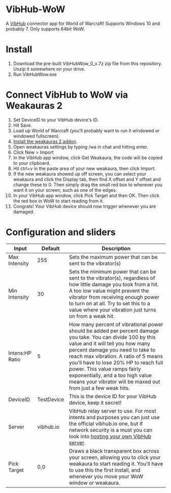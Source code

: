 # VibHub-WoW

A [VibHub](https://github.com/JasXSL/VibHub-Client) connector app for World of Warcraft! Supports Windows 10 and probably 7. Only supports 64bit WoW.

# Install

1. Download the pre-built VibHubWow_0_x.7z zip file from this repository. Unzip it somewhere on your drive.
2. Run VibHubWow.exe

# Connect VibHub to WoW via Weakauras 2

1. Set DeviceID to your VibHub device's ID.
2. Hit Save.
3. Load up World of Warcraft (you'll probably want to run it windowed or windowed fullscreen).
4. [Install the weakauras 2 addon](https://www.curseforge.com/wow/addons/weakauras-2?page=2).
5. Open weakauras settings by typing /wa in chat and hitting enter.
6. Click New > Import
7. In the VibHub app window, click Get Weakaura, the code will be copied to your clipboard.
8. Hit ctrl+v in the paste area of your new weakaura, then click Import.
9. If the new weakaura showed up off screen, you can select your weakaura and click the Display tab, then find X offset and Y offset and change these to 0. Then simply drag the small red box to wherever you want it on your screen, such as one of the edges.
10. In your VibHub app window, click Pick Target and then OK. Then click the red box in WoW to start reading from it.
11. Congrats! Your VibHub device should now trigger whenever you are damaged.

# Configuration and sliders

| Input | Default | Description |
|---|---|---|
| Max Intensity | 255 | Sets the maximum power that can be sent to the vibrator(s) |
| Min Intensity | 30 | Sets the minimum power that can be sent to the vibrator(s), regardless of how little damage you took from a hit. A too low value might prevent the vibrator from receiving enough power to turn on at all. Try to set this to a value where your vibration just turns on from a weak hit. |
| Intens:HP Ratio | 5 | How many percent of vibrational power should be added per percent damage you take. You can divide 100 by this value and it will tell you how many percent damage you need to take to reach max vibration. A ratio of 5 means you'll have to lose 20% HP to reach full power. This value ramps fairly exponentially, and a too high value means your vibrator will be maxed out from just a few weak hits. |
| DeviceID | TestDevice | This is the device ID for your VibHub device, keep it secret! |
| Server | vibhub.io | VibHub relay server to use. For most intents and purposes you can just use the official vibhub.io one, but if network security is a must you can look into [hosting your own VibHub server](https://github.com/JasXSL/VibHub-Server). |
| Pick Target | 0,0 | Draws a black transparent box across your screen, allowing you to click your weakaura to start reading it. You'll have to use this the first install, and whenever you move your WoW window or weakaura. |
